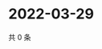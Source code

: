 # 2022-03-29

共 0 条

<!-- BEGIN WEIBO -->
<!-- 最后更新时间 Tue Mar 29 2022 03:11:41 GMT+0800 (China Standard Time) -->

<!-- END WEIBO -->
